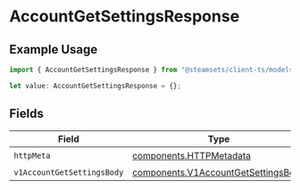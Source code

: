 # AccountGetSettingsResponse

## Example Usage

```typescript
import { AccountGetSettingsResponse } from "@steamsets/client-ts/models/operations";

let value: AccountGetSettingsResponse = {};
```

## Fields

| Field                                                                                      | Type                                                                                       | Required                                                                                   | Description                                                                                |
| ------------------------------------------------------------------------------------------ | ------------------------------------------------------------------------------------------ | ------------------------------------------------------------------------------------------ | ------------------------------------------------------------------------------------------ |
| `httpMeta`                                                                                 | [components.HTTPMetadata](../../models/components/httpmetadata.md)                         | :heavy_check_mark:                                                                         | N/A                                                                                        |
| `v1AccountGetSettingsBody`                                                                 | [components.V1AccountGetSettingsBody](../../models/components/v1accountgetsettingsbody.md) | :heavy_minus_sign:                                                                         | OK                                                                                         |